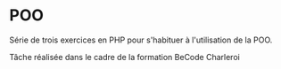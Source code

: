 # POO
 
Série de trois exercices en PHP pour s'habituer à l'utilisation de la POO.

Tâche réalisée dans le cadre de la formation BeCode Charleroi
